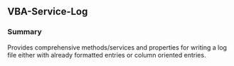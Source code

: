 ## VBA-Service-Log
### Summary
Provides comprehensive methods/services and properties for writing a log file either with already formatted entries or column oriented entries.
 
